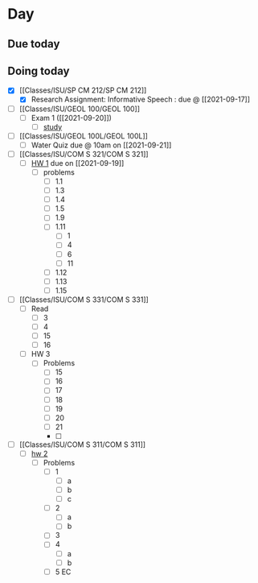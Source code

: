 

# Day 

## Due today


## Doing today
- [x] [[Classes/ISU/SP CM 212/SP CM 212]]
	- [x]  Research Assignment: Informative Speech : due @ [[2021-09-17]]
- [ ] [[Classes/ISU/GEOL 100/GEOL 100]]
	- [ ] Exam 1 ([[2021-09-20]])
		- [ ] [study](https://canvas.iastate.edu/courses/82791/files/16421016?wrap=1) 
- [ ]  [[Classes/ISU/GEOL 100L/GEOL 100L]]
	- [ ]  Water Quiz due @ 10am on [[2021-09-21]]
- [ ]  [[Classes/ISU/COM S 321/COM S 321]]
	- [ ]  [HW 1](https://canvas.iastate.edu/courses/85891/quizzes/360189) due on [[2021-09-19]]
		- [ ]  problems
			- [ ]  1.1
			- [ ]  1.3
			- [ ]  1.4
			- [ ]  1.5
			- [ ]  1.9
			- [ ]  1.11
				- [ ]  1
				- [ ]  4
				- [ ]  6
				- [ ]  11
			- [ ]  1.12
			- [ ]  1.13
			- [ ]  1.15
- [ ] [[Classes/ISU/COM S 331/COM S 331]]
	- [ ] Read
		- [ ] 3
		- [ ] 4
		- [ ] 15
		- [ ] 16
	- [ ] HW 3
		- [ ] Problems
			- [ ] 15
			- [ ] 16
			- [ ] 17
			- [ ] 18
			- [ ] 19
			- [ ] 20
			- [ ] 21
			- [ ] 
- [ ]  [[Classes/ISU/COM S 311/COM S 311]]
	- [ ]  [hw 2](https://canvas.iastate.edu/courses/84877/assignments/1539995)
		- [ ]  Problems
			- [ ]  1
				- [ ]  a
				- [ ]  b
				- [ ]  c
			- [ ]  2
				- [ ]  a
				- [ ]  b
			- [ ]  3
			- [ ]  4
				- [ ]  a
				- [ ]  b
			- [ ]  5 EC